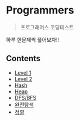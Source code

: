 # Programmers
> 프로그래머스 코딩테스트

하루 한문제씩 풀어보자!!

## Contents
* [Level 1](https://github.com/re-deok/Programmers/tree/master/level_1)
* [Level 2](https://github.com/re-deok/Programmers/tree/master/level_2)
* [Hash](https://github.com/re-deok/Programmers/tree/master/Hash)
* [Heap](https://github.com/re-deok/Programmers/tree/master/Heap)
* [DFS/BFS](https://github.com/re-deok/Programmers/tree/master/DFS_BFS)
* [완전탐색](https://github.com/re-deok/Programmers/tree/master/완전탐색)
* [정렬](https://github.com/re-deok/Programmers/tree/master/정렬)

